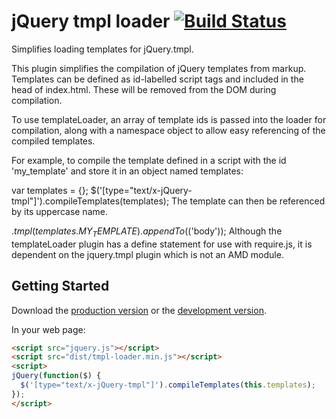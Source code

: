 # jQuery tmpl loader [![Build Status](https://travis-ci.org/sillypog/jquery.tmpl.loader.png?branch=master)](https://travis-ci.org/sillypog/jquery.tmpl.loader)

Simplifies loading templates for jQuery.tmpl.

This plugin simplifies the compilation of jQuery templates from markup. Templates can be defined as id-labelled script tags and included in the head of index.html. These will be removed from the DOM during compilation.

To use templateLoader, an array of template ids is passed into the loader for compilation, along with a namespace object to allow easy referencing of the compiled templates.

For example, to compile the template defined in a script with the id 'my_template' and store it in an object named templates:

var templates = {};
$('[type="text/x-jQuery-tmpl"]').compileTemplates(templates);
The template can then be referenced by its uppercase name.

$.tmpl(templates.MY_TEMPLATE).appendTo($('body'));
Although the templateLoader plugin has a define statement for use with require.js, it is dependent on the jquery.tmpl plugin which is not an AMD module.

## Getting Started

Download the [production version][min] or the [development version][max].

[min]: https://raw.github.com/sillypog/jquery-tmpl-loader/master/dist/jquery.tmpl-loader.min.js
[max]: https://raw.github.com/sillypog/jquery-tmpl-loader/master/dist/jquery.tmpl-loader.js

In your web page:

```html
<script src="jquery.js"></script>
<script src="dist/tmpl-loader.min.js"></script>
<script>
jQuery(function($) {
  $('[type="text/x-jQuery-tmpl"]').compileTemplates(this.templates);
});
</script>
```
